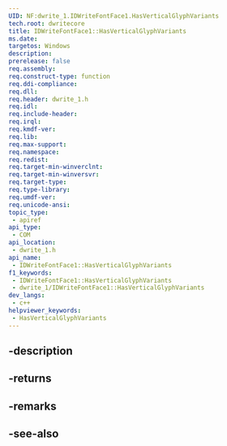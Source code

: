 ```yaml
---
UID: NF:dwrite_1.IDWriteFontFace1.HasVerticalGlyphVariants
tech.root: dwritecore
title: IDWriteFontFace1::HasVerticalGlyphVariants
ms.date: 
targetos: Windows
description: 
prerelease: false
req.assembly: 
req.construct-type: function
req.ddi-compliance: 
req.dll: 
req.header: dwrite_1.h
req.idl: 
req.include-header: 
req.irql: 
req.kmdf-ver: 
req.lib: 
req.max-support: 
req.namespace: 
req.redist: 
req.target-min-winverclnt: 
req.target-min-winversvr: 
req.target-type: 
req.type-library: 
req.umdf-ver: 
req.unicode-ansi: 
topic_type:
 - apiref
api_type:
 - COM
api_location:
 - dwrite_1.h
api_name:
 - IDWriteFontFace1::HasVerticalGlyphVariants
f1_keywords:
 - IDWriteFontFace1::HasVerticalGlyphVariants
 - dwrite_1/IDWriteFontFace1::HasVerticalGlyphVariants
dev_langs:
 - c++
helpviewer_keywords:
 - HasVerticalGlyphVariants
---
```


## -description

## -returns

## -remarks

## -see-also

